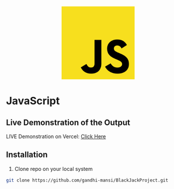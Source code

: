 <p align="center">
<img src="https://github.com/gandhi-mansi/BlackJackProject/blob/main/img/JSlogo.png" alt="JSLogo" height=200px width=200px/>
</p>

# JavaScript

## Live Demonstration of the Output

  LIVE Demonstration on Vercel: [Click Here](https://black-jack-project.vercel.app/)

## Installation

1. Clone repo on your local system

```bash
git clone https://github.com/gandhi-mansi/BlackJackProject.git
```
